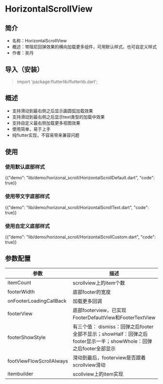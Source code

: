 
# HorizontalScrollView

## 简介
* 名称：HorizontalScrollView
* 概述：带阻尼回弹效果的横向加载更多组件，可用默认样式，也可自定义样式
* 作者：吴丹

## 导入（安装）
> import 'package:flutterlib/flutterlib.dart';

## 概述
* 支持滑动到最右侧之后显示画圆弧加载效果
* 支持滑动到最右侧之后显示text类型的加载中效果
* 支持自定义最右侧加载更多视图效果
* 使用简单，易于上手
* 纯flutter实现，不容易带来兼容问题

## 使用
### 使用默认底部样式
{{"demo": "lib/demo/horizonal_scroll/HorizontalScrollDefault.dart", "code": true}}

### 使用带文字底部样式
{{"demo": "lib/demo/horizonal_scroll/HorizontalScrollText.dart", "code": true}}

### 使用自定义底部样式
{{"demo": "lib/demo/horizonal_scroll/HorizontalScrollCustom.dart", "code": true}}

## 参数配置

| 参数 | 描述 |
| --- | --- |
| itemCount | scrollview上的item个数 |
| footerWidth | 底部footer的宽度 |
| onFooterLoadingCallBack | 加载更多回调 |
| footerView | 底部footerview，已实现FooterDefaultView和FooterTextView |
| footerShowStyle | 有三个值： dismiss：回弹之后footer全部不显示；showHalf：回弹之后footer显示一半；showWhole：回弹之后footer全部显示 |
| footViewFlowScrollAlways | 滑动到最后，footerview是否跟着scrollview滑动 |
| itembuilder | scollview上的item实现 |